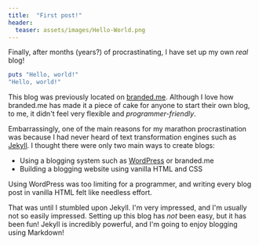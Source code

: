```yaml
---
title:  "First post!"
header:
  teaser: assets/images/Hello-World.png
---
```


Finally, after months (years?) of procrastinating, I have set up my own *real* blog! 

```ruby
puts "Hello, world!"
"Hello, world!"
```

This blog was previously located on [branded.me](https://branded.me/harshgadgil/posts). Although I love how branded.me has made it a piece of cake for anyone to start their own blog, to me, it didn't feel very flexible and *programmer-friendly*.

Embarrassingly, one of the main reasons for my marathon procrastination was because I had never heard of text transformation engines such as [Jekyll](https://jekyllrb.com/). I thought there were only two main ways to create blogs:

- Using a blogging system such as [WordPress](https://wordpress.com/) or branded.me
- Building a blogging website using vanilla HTML and CSS

Using WordPress was too limiting for a programmer, and writing every blog post in vanilla HTML felt like needless effort. 

That was until I stumbled upon Jekyll. I'm very impressed, and I'm usually not so easily impressed. Setting up this blog has *not* been easy, but it has been fun! Jekyll is incredibly powerful, and I'm going to enjoy blogging using Markdown!